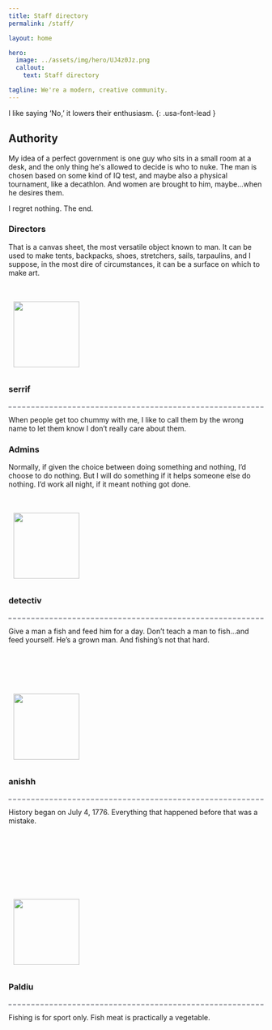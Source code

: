 ```yaml
---
title: Staff directory
permalink: /staff/

layout: home

hero:
  image: ../assets/img/hero/UJ4z0Jz.png
  callout:
    text: Staff directory

tagline: We're a modern, creative community.
---
```


I like saying ‘No,’ it lowers their enthusiasm.
{: .usa-font-lead }

## Authority
My idea of a perfect government is one guy who sits in a small room at a desk, and the only thing he's allowed to decide is who to nuke. The man is chosen based on some kind of IQ test, and maybe also a physical tournament, like a decathlon. And women are brought to him, maybe...when he desires them.

I regret nothing. The end.

### Directors
That is a canvas sheet, the most versatile object known to man. It can be used to make tents, backpacks, shoes, stretchers, sails, tarpaulins, and I suppose, in the most dire of circumstances, it can be a surface on which to make art.

<div class="usa-grid" style="padding-top: 1.5rem !important; padding: 0;">
	<div class="usa-width-one-sixth" style="max-width: 13rem; margin-right: 3rem;">
		<img class="footer-main-img" src="https://crafatar.com/renders/head/6ea8bbd124964389a12fa3e1fc74372c?scale=10&overlay" alt="" style="width: 130px; padding: 10px;">
	</div>
	<div class="usa-width-five-sixths footer-content">
		<h3>serrif</h3>
    <hr style="margin-top: 1.5rem; border-top: 3px dashed #aeb0b5; background: #fff; color: #fff">
		<p style="margin-bottom: 1rem; max-width: 65rem;">When people get too chummy with me, I like to call them by the wrong name to let them know I don’t really care about them.</p>
        </div>
</div>

### Admins
Normally, if given the choice between doing something and nothing, I’d choose to do nothing. But I will do something if it helps someone else do nothing. I’d work all night, if it meant nothing got done.

<div class="usa-grid" style="padding-top: 1.5rem !important; padding: 0;">
	<div class="usa-width-one-sixth" style="max-width: 13rem; margin-right: 3rem;">
		<img class="footer-main-img" src="https://crafatar.com/renders/head/a8ab4eb2280546318351f3be58056e37?scale=10&overlay" alt="" style="width: 130px; padding: 10px;">
	</div>
	<div class="usa-width-five-sixths footer-content">
		<h3>detectiv</h3>
    <hr style="margin-top: 1.5rem; border-top: 3px dashed #aeb0b5; background: #fff; color: #fff">
		<p style="margin-bottom: 1rem; max-width: 65rem;">Give a man a fish and feed him for a day. Don’t teach a man to fish...and feed yourself. He’s a grown man. And fishing’s not that hard.</p>
        </div>
</div>

<div class="usa-grid" style="padding-top: 4.5rem !important; padding: 0;">
	<div class="usa-width-one-sixth" style="max-width: 13rem; margin-right: 3rem;">
		<img class="footer-main-img" src="https://crafatar.com/renders/head/93d6bdbc0ede4d4baf43e31d5333a7b6?scale=10&overlay" alt="" style="width: 130px; padding: 10px;">
	</div>
	<div class="usa-width-five-sixths footer-content">
		<h3>anishh</h3>
    <hr style="margin-top: 1.5rem; border-top: 3px dashed #aeb0b5; background: #fff; color: #fff">
		<p style="margin-bottom: 1rem; max-width: 65rem;">History began on July 4, 1776. Everything that happened before that was a mistake.</p>
        </div>
</div>

<div class="usa-grid" style="padding-top: 7.5rem !important; padding: 0;">
	<div class="usa-width-one-sixth" style="max-width: 13rem; margin-right: 3rem;">
		<img class="footer-main-img" src="https://crafatar.com/renders/head/c8e5af826aba4dd783e8474381380cc9?scale=10&overlay" alt="" style="width: 130px; padding: 10px;">
	</div>
	<div class="usa-width-five-sixths footer-content">
		<h3>Paldiu</h3>
    <hr style="margin-top: 1.5rem; border-top: 3px dashed #aeb0b5; background: #fff; color: #fff">
		<p style="margin-bottom: 1rem; max-width: 65rem;">Fishing is for sport only. Fish meat is practically a vegetable.</p>
        </div>
</div>
